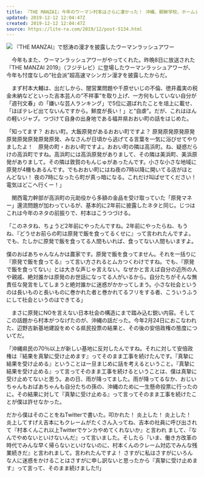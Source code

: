 ```yaml
---
title: 『THE MANZAI』今年のウーマン村本はさらに凄かった！ 沖縄、朝鮮学校、ホームレス、日本社会で「透明人間」にされた人の思いを漫才に
updated: 2019-12-12 12:04:47Z
created: 2019-12-12 12:04:47Z
source: https://lite-ra.com/2019/12/post-5134.html
---
```


![](https://lite-ra.com/images/uuman_01_%2020191209.png)
『THE MANZAI』で怒涛の漫才を披露したウーマンラッシュアワー

　今年もまた、ウーマンラッシュアワーがやってくれた。昨晩8日に放送された『THE MANZAI 2019』（フジテレビ）に登場したウーマンラッシュアワーが、今年も忖度なしの“社会派”超高速マシンガン漫才を披露したからだ。

　まず村本大輔は、出だしから、闇営業問題や千原せいじの不倫、徳井義実の税金未納などといった吉本芸人の“不祥事”を取り上げ、一方何もしていない自分が「週刊文春」の「嫌いな芸人ランキング」で5位に選ばれたことを俎上に載せ、「ほぼテレビ出てないんですから。鮮度が長い！」と“自虐”。だが、これはほんの軽いジャブ。つづけて自身の出身地である福井県おおい町の話をはじめた。

「知ってます？ おおい町。大飯原発があるおおい町ですよ？ 原発原発原発原発原発原発原発原発原発、みなさんが日頃から逃げてる言葉を一気に浴びせてやりましたよ！　原発の町・おおい町ですよ。おおい町の隣は高浜町。ね、疑惑だらけの高浜町ですね。高浜町には高浜原発がありまして、その隣は美浜町、美浜原発がありまして。その隣は敦賀のもんじゅがあったんです。小さな小さな地域に原発が4機もあるんです。でもおおい町にはね夜の7時以降に開いてる店がほとんどない！ 夜の7時になったら町が真っ暗になる。これだけ叫ばせてください！ 電気はどこへ行くー！」

　関西電力幹部が高浜町の元助役から多額の金品を受け取っていた「原発マネー」還流問題が加わっているが、基本的に2年前に披露したネタと同じ。じつはこれは今年のネタの前振りで、村本はこうつづける。

「このネタね、ちょうど2年前にやったんですね。2年前にやったらね、もうね、『どうせお前らの町は原発で飯を食ってるくせに』って言われたんですよ。でも、たしかに原発で飯を食ってる人間もいれば、食ってない人間もいますよ。

僕のおばあちゃんなんかは農家です。原発で飯を食ってません。それを一括りに『原発で飯を食ってる』って言い方されるとムカつくわけですね。でも、『原発で飯を食ってない』とは大きな声じゃ言えない。なぜかと言えば自分の近所の人や親戚、絶対誰かは原発のお世話になってる人がいるから。自分たちがそんな無責任な発言をしてしまうと絶対誰かに迷惑がかかってしまう。小さな社会というのは長いものと長いものに巻かれた者と巻かれてるフリをする者、こういうふうにして社会というのはできてる」

　まさに原発にNOを言えない日本社会の構造にまで踏み込む鋭い内容。そしてこの話題から村本がつなげたのが、沖縄の話だった。今年2月24日におこなわれた、辺野古新基地建設をめぐる県民投票の結果と、その後の安倍政権の態度についてだ。

「沖縄県民の70％以上が新しい基地に反対したんですね。それに対して安倍政権は『結果を真摯に受け止めます』ってそのまま工事を続けたんです。『真摯に結果を受け止める』ということは一旦まじめに話を考えるということ。『真摯に結果を受け止める』って言ってそのまま工事を続けるということは、僕は真摯に受け止めてないと思う。あの日、雨が降ってました。雨が降ってるなか、おじいちゃんもおばあちゃんも自分たちの孫の、沖縄のために一生懸命投票に行ったのに。その結果に対して『真摯に受け止める』って言ってそのまま工事を続けたことが僕は許せなかった。

だから僕はそのことをねTwitterで書いた。叩かれた！ 炎上した！ 炎上した！ 炎上してすげえ吉本にもクレームがたくさん入ってね、吉本の社員に呼び出されて『村本くんこれ以上Twitterでケンカやめてくれないか』と言われ まして、『なんでやめないといけないんだ』って言いました。そしたら『いま、働き方改革の時代でみんな早く帰らないといけないのに、村本くんのクレーム対応でみんな残業続きだ』と言われまして。言われたんですよ！ さすがに私はさすがにいろんな人に迷惑をかけることはさすがに申し訳ないと思ったから『真摯に受け止めます』って言って、そのまま続けました!!」